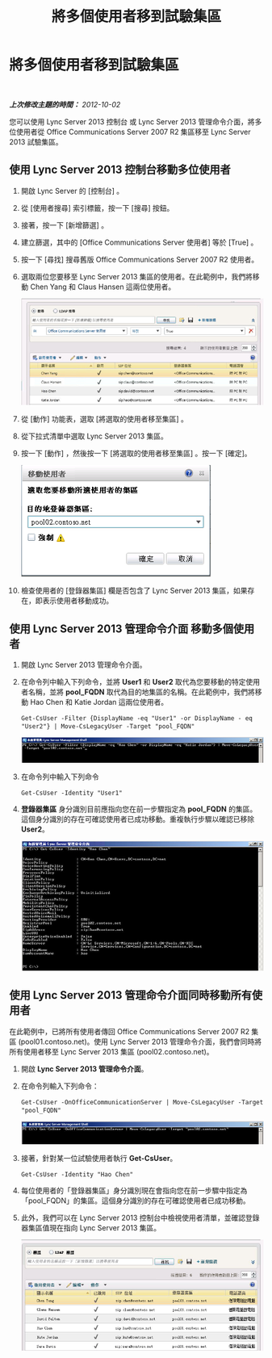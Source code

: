 ﻿---
title: 將多個使用者移到試驗集區
TOCTitle: 將多個使用者移到試驗集區
ms:assetid: 9492797f-2a26-4773-8ad2-97cb53fa68fc
ms:mtpsurl: https://technet.microsoft.com/zh-tw/library/JJ688143(v=OCS.15)
ms:contentKeyID: 49890213
ms.date: 08/10/2015
mtps_version: v=OCS.15
ms.translationtype: HT
---

# 將多個使用者移到試驗集區

 

_**上次修改主題的時間：** 2012-10-02_

您可以使用 Lync Server 2013 控制台 或 Lync Server 2013 管理命令介面，將多位使用者從 Office Communications Server 2007 R2 集區移至 Lync Server 2013 試驗集區。

## 使用 Lync Server 2013 控制台移動多位使用者

1.  開啟 Lync Server 的 \[控制台\] 。

2.  從 \[使用者搜尋\] 索引標籤，按一下 \[搜尋\] 按鈕。

3.  接著，按一下 \[新增篩選\] 。

4.  建立篩選，其中的 \[Office Communications Server 使用者\] 等於 \[True\] 。

5.  按一下 \[尋找\] 搜尋舊版 Office Communications Server 2007 R2 使用者。

6.  選取兩位您要移至 Lync Server 2013 集區的使用者。在此範例中，我們將移動 Chen Yang 和 Claus Hansen 這兩位使用者。
    
    ![搜尋 OCS 使用者之後顯示的使用者清單](images/JJ688143.76beb4fa-72e0-41ef-b96e-3553e96645c0(OCS.15).jpg "搜尋 OCS 使用者之後顯示的使用者清單")  

7.  從 \[動作\] 功能表，選取 \[將選取的使用者移至集區\] 。

8.  從下拉式清單中選取 Lync Server 2013 集區。

9.  按一下 \[動作\] ，然後按一下 \[將選取的使用者移至集區\] 。按一下 \[確定\]。
    
    ![移動使用者，\[目的地登錄器集區\] 對話方塊](images/JJ205401.8a375003-dc00-4541-b578-4d88f2010601(OCS.15).png "移動使用者，[目的地登錄器集區] 對話方塊")  

10. 檢查使用者的 \[登錄器集區\] 欄是否包含了 Lync Server 2013 集區，如果存在，即表示使用者移動成功。

## 使用 Lync Server 2013 管理命令介面 移動多個使用者

1.  開啟 Lync Server 2013 管理命令介面。

2.  在命令列中輸入下列命令，並將 **User1** 和 **User2** 取代為您要移動的特定使用者名稱，並將 **pool\_FQDN** 取代為目的地集區的名稱。在此範例中，我們將移動 Hao Chen 和 Katie Jordan 這兩位使用者。
    
        Get-CsUser -Filter {DisplayName -eq "User1" -or DisplayName - eq "User2"} | Move-CsLegacyUser -Target "pool_FQDN"
    
    ![可移動舊使用者的範例 Cmdlet](images/JJ688143.57cfc28e-3df5-459f-83ef-8b0edf182a25(OCS.15).jpg "可移動舊使用者的範例 Cmdlet")  

3.  在命令列中輸入下列命令
    
        Get-CsUser -Identity "User1"

4.  **登錄器集區** 身分識別目前應指向您在前一步驟指定為 **pool\_FQDN** 的集區。這個身分識別的存在可確認使用者已成功移動。重複執行步驟以確認已移除 **User2**。
    
    ![PowerShell Get-UsUser -Identity Cmdlet 的輸出](images/JJ205096.8ff04c67-37a0-4156-bfbc-28f9f7b137c8(OCS.15).jpg "PowerShell Get-UsUser -Identity Cmdlet 的輸出")  

## 使用 Lync Server 2013 管理命令介面同時移動所有使用者

在此範例中，已將所有使用者傳回 Office Communications Server 2007 R2 集區 (pool01.contoso.net)。使用 Lync Server 2013 管理命令介面，我們會同時將所有使用者移至 Lync Server 2013 集區 (pool02.contoso.net)。

1.  開啟 **Lync Server 2013 管理命令介面**。

2.  在命令列輸入下列命令：
    
        Get-CsUser -OnOfficeCommunicationServer | Move-CsLegacyUser -Target "pool_FQDN"
    
    ![可移動集區中所有舊使用者的範例 Cmdlet](images/JJ688143.e6a2d578-296e-476c-bd45-d757917ea853(OCS.15).jpg "可移動集區中所有舊使用者的範例 Cmdlet")  

3.  接著，針對某一位試驗使用者執行 **Get-CsUser**。
    
        Get-CsUser -Identity "Hao Chen"

4.  每位使用者的「登錄器集區」身分識別現在會指向您在前一步驟中指定為「pool\_FQDN」的集區。這個身分識別的存在可確認使用者已成功移動。

5.  此外，我們可以在 Lync Server 2013 控制台中檢視使用者清單，並確認登錄器集區值現在指向 Lync Server 2013 集區。
    
    ![Lync Server 2013 控制台使用者清單](images/JJ205096.3f2e87a7-ec59-43c5-82cb-e770108bfb04(OCS.15).jpg "Lync Server 2013 控制台使用者清單")

